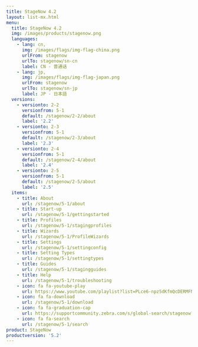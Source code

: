 ```yaml
---
title: StageNow 4.2
layout: list-mx.html
menu:
  title: StageNow 4.2
  img: /images/products/stagenow.png
  languages:
    - lang: cn,
      img: /images/flags/img-flag-china.png
      urlFrom: stagenow
      urlTo: stagenow/sn-cn
      label: CN - 普通话
    - lang: jp,
      img: /images/flags/img-flag-japan.png
      urlFrom: stagenow
      urlTo: stagenow/sn-jp
      label: JP - 日本語
  versions:
    - versionto: 2-2
      versionfrom: 5-1
      default: /stagenow/2-2/about
      label: '2.2'
    - versionto: 2-3
      versionfrom: 5-1
      default: /stagenow/2-3/about
      label: '2.3'
    - versionto: 2-4
      versionfrom: 5-1
      default: /stagenow/2-4/about
      label: '2.4'
    - versionto: 2-5
      versionfrom: 5-1
      default: /stagenow/2-5/about
      label: '2.5'
  items:
    - title: About
      url: /stagenow/5-1/about
    - title: Start-up
      url: /stagenow/5-1/gettingstarted
    - title: Profiles
      url: /stagenow/5-1/stagingprofiles
    - title: Wizards
      url: /stagenow/5-1/ProfileWizards
    - title: Settings
      url: /stagenow/5-1/settingconfig
    - title: Setting Types
      url: /stagenow/5-1/settingtypes
    - title: Guides
      url: /stagenow/5-1/stagingguides
    - title: Help
      url: /stagenow/5-1/troubleshooting
    - icon: fa fa-youtube-play
      url: https://www.youtube.com/playlist?list=PLce6-npz5dKfmQcDERMFNiOeZrVAEJtXH    
    - icon: fa fa-download
      url: /stagenow/5-1/download    
    - icon: fa fa-graduation-cap
      url: https://supportcommunity.zebra.com/s/global-search/stagenow?language=en_US
    - icon: fa fa-search
      url: /stagenow/5-1/search
product: StageNow
productversion: '5.2'
---
```


<!-- 11/16/20 - narrowing the tab menus so they don't cause wrapping
  1. changed "Troubleshooting" tab to "Help"
  2. removed the "Install" tab (and added a link to install in Start page 

      - title: Install
      url: /stagenow/5-1/installing

 -->